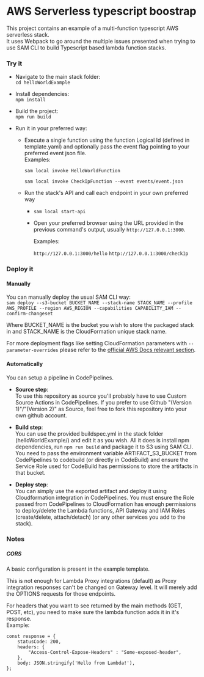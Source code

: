 # AWS Serverless typescript boostrap


This project contains an example of a multi-function typescript AWS serverless stack. <br />
It uses Webpack to go around the multiple issues presented when trying to use SAM CLI 
to build Typescript based lambda function stacks.

### Try it
- Navigate to the main stack folder:  
`cd helloWorldExample`
- Install dependencies:  
`npm install`
- Build the project:  
`npm run build`
- Run it in your preferred way:

    - Execute a single function 
    using the function Logical Id (defined in template.yaml) 
    and optionally pass the event flag pointing to your preferred event json file.  
    Examples:  
    
        `sam local invoke HelloWorldFunction`  
        
        `sam local invoke CheckIpFunction --event events/event.json`

    - Run the stack's API and call each endpoint in your own preferred way
        - `sam local start-api`
        - Open your preferred browser using the URL provided in the previous command's output, usually `http://127.0.0.1:3000`.  
        
            Examples:  
            
            `http://127.0.0.1:3000/hello`
            `http://127.0.0.1:3000/checkIp`
            

### Deploy it

#### Manually

You can manually deploy the usual SAM CLI way:  
`sam deploy --s3-bucket BUCKET_NAME --stack-name STACK_NAME --profile AWS_PROFILE --region AWS_REGION --capabilities CAPABILITY_IAM --confirm-changeset`  

Where BUCKET_NAME is the bucket you wish to store the packaged stack in and STACK_NAME is the CloudFormation unique stack name.  

For more deployment flags like setting CloudFormation parameters with `--parameter-overrides` please refer to the [official AWS Docs relevant section](https://docs.aws.amazon.com/serverless-application-model/latest/developerguide/sam-cli-command-reference-sam-deploy.html).


#### Automatically

You can setup a pipeline in CodePipelines.
- **Source step**:  
  To use this repository as source you'll probably have to use Custom Source Actions in CodePipelines. If you prefer to use Github "(Version 1)"/"(Version 2)" as Source, feel free to fork this repository into your own github account.

- **Build step**:  
  You can use the provided buildspec.yml in the stack folder (helloWorldExample/) and edit it as you wish. All it does is install npm dependencies, run `npm run build` and package it to S3 using SAM CLI. You need to pass the environment variable ARTIFACT_S3_BUCKET from CodePipelines to codebuild (or directly in CodeBuild) and ensure the Service Role used for CodeBuild has permissions to store the artifacts in that bucket.

- **Deploy step**:  
  You can simply use the exported artifact and deploy it using Cloudformation integration in CodePipelines. You must ensure the Role passed from CodePipelines to CloudFormation has enough permissions to deploy/delete the Lambda functions, API Gateway and IAM Roles (create/delete, attach/detach) (or any other services you add to the stack).

### Notes
##### CORS
A basic configuration is present in the example template.  

This is not enough for Lambda Proxy integrations (default) as Proxy integration responses can't be changed on Gateway level.
It will merely add the OPTIONS requests for those endpoints.  

For headers that you want to see returned by the main methods (GET, POST, etc), you need to make sure the lambda function adds it in it's response.  
Example:  
```
const response = {
    statusCode: 200,
    headers: {
        "Access-Control-Expose-Headers" : "Some-exposed-header",
    },
    body: JSON.stringify('Hello from Lambda!'),
};
```
